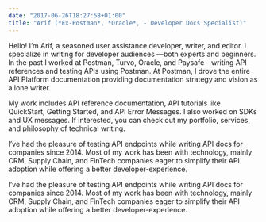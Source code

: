 ```yaml
---
date: "2017-06-26T18:27:58+01:00"
title: "Arif (*Ex-Postman*, *Oracle*, - Developer Docs Specialist)"
---
```


Hello! I’m Arif, a seasoned user assistance developer, writer, and editor. I specialize in writing for developer audiences —both experts and beginners. In the past I worked at Postman, Turvo, Oracle, and Paysafe - writing API references and testing APIs using Postman. At Postman, I drove the entire API Platform documentation providing documentation strategy and vision as a lone writer.

My work includes API reference documentation, API tutorials like QuickStart, Getting Started, and API Error Messages. I also worked on SDKs and UX messages. If interested, you can check out my portfolio, services, and philosophy of technical writing.

I’ve had the pleasure of testing API endpoints while writing API docs for companies since 2014. Most of my work has been with technology, mainly CRM, Supply Chain, and FinTech companies eager to simplify their API adoption while offering a better developer-experience.

I’ve had the pleasure of testing API endpoints while writing API docs for companies since 2014. Most of my work has been with technology, mainly CRM, Supply Chain, and FinTech companies eager to simplify their API adoption while offering a better developer-experience.
